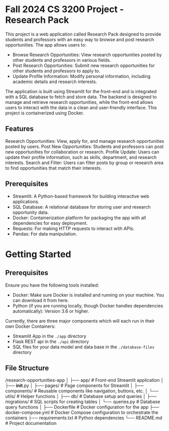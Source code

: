 # Fall 2024 CS 3200 Project - Research Pack

This project is a web application called Research Pack designed to provide students and professors with an easy way to browse and post research opportunities. The app allows users to:
- Browse Research Opportunities: View research opportunities posted by other students and professors in various fields.
- Post Research Opportunities: Submit new research opportunities for other students and professors to apply to.
- Update Profile Information: Modify personal information, including academic details and research interests.

The application is built using Streamlit for the front-end and is integrated with a SQL database to fetch and store data. The backend is designed to manage and retrieve research opportunities, while the front-end allows users to interact with the data in a clean and user-friendly interface. This project is containerized using Docker.

## Features

Research Opportunities: View, apply for, and manage research opportunities posted by users.
Post New Opportunities: Students and professors can post new opportunities for collaboration or research.
Profile Update: Users can update their profile information, such as skills, department, and research interests.
Search and Filter: Users can filter posts by group or research area to find opportunities that match their interests.

## Prerequisites

- Streamlit: A Python-based framework for building interactive web applications.
- SQL Database: A relational database for storing user and research opportunity data.
- Docker: Containerization platform for packaging the app with all dependencies for easy deployment.
- Requests: For making HTTP requests to interact with APIs.
- Pandas: For data manipulation.


# Getting Started

## Prerequisites

Ensure you have the following tools installed:

- Docker: Make sure Docker is installed and running on your machine. You can download it from here.
- Python (if you are running locally, though Docker handles dependencies automatically): Version 3.6 or higher.

Currently, there are three major components which will each run in their own Docker Containers:

- Streamlit App in the `./app` directory
- Flask REST api in the `./api` directory
- SQL files for your data model and data base in the `./database-files` directory

## File Structure

/research-opportunities-app
│
├── app/                         # Front-end Streamlit application
│   ├── __init__.py
│   ├── pages/                   # Page components for Streamlit
│   ├── components/              # Reusable components like navigation, buttons, etc.
│   └── utils/                   # Helper functions
│
├── db/                          # Database setup and queries
│   ├── migrations/              # SQL scripts for creating tables
│   └── queries.py               # Database query functions
│
├── Dockerfile                   # Docker configuration for the app
├── docker-compose.yml           # Docker Compose configuration to orchestrate the containers
├── requirements.txt             # Python dependencies
└── README.md                    # Project documentation
